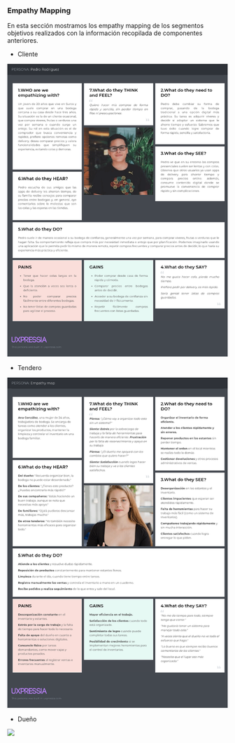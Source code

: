 ### Empathy Mapping
En esta sección mostramos los empathy mapping de los segmentos objetivos realizados con la información recopilada de componentes anteriores.

- Cliente
<img src="../../../img/Empathy Maps/Empathy Mapping Client.png">

- Tendero
<img src="../../../img/Empathy Maps/Empathy Mapping Tendero.png">

- Dueño
<img src="../../../img/Empathy Maps/Empathy Mapping Dueño.png">

